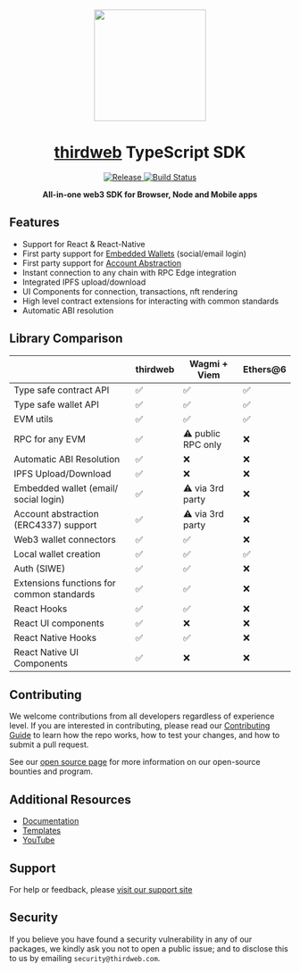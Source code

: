 <p align="center">
    <br />
    <a href="https://thirdweb.com">
        <img src="https://thirdweb.com/brand/thirdweb-icon.svg" width="200" alt=""/></a>
    <br />
</p>

<h1 align="center"><a href='https://thirdweb.com/'>thirdweb</a> TypeScript SDK</h1>

<p align="center">
    <a href="https://github.com/thirdweb-dev/js/releases">
        <img alt="Release" src="https://img.shields.io/github/v/release/thirdweb-dev/js"/>
    </a>
    <a href="https://github.com/thirdweb-dev/js/actions/workflows/CI.yml">
        <img alt="Build Status" src="https://github.com/thirdweb-dev/js/actions/workflows/CI.yml/badge.svg"/>
    </a>
</p>

<p align="center"><strong>All-in-one web3 SDK for Browser, Node and Mobile apps</strong></p>

## Features

- Support for React & React-Native
- First party support for [Embedded Wallets](https://portal.thirdweb.com/connect/embedded-wallet/overview) (social/email login)
- First party support for [Account Abstraction](https://portal.thirdweb.com/connect/account-abstraction/overview)
- Instant connection to any chain with RPC Edge integration
- Integrated IPFS upload/download
- UI Components for connection, transactions, nft rendering
- High level contract extensions for interacting with common standards
- Automatic ABI resolution

## Library Comparison

|                                           | thirdweb | Wagmi + Viem       | Ethers@6 |
| ----------------------------------------- | -------- | ------------------ | -------- |
| Type safe contract API                    | ✅       | ✅                 | ✅       |
| Type safe wallet API                      | ✅       | ✅                 | ✅       |
| EVM utils                                 | ✅       | ✅                 | ✅       |
| RPC for any EVM                           | ✅       | ⚠️ public RPC only | ❌       |
| Automatic ABI Resolution                  | ✅       | ❌                 | ❌       |
| IPFS Upload/Download                      | ✅       | ❌                 | ❌       |
| Embedded wallet (email/ social login)     | ✅       | ⚠️ via 3rd party   | ❌       |
| Account abstraction (ERC4337) support     | ✅       | ⚠️ via 3rd party   | ❌       |
| Web3 wallet connectors                    | ✅       | ✅                 | ❌       |
| Local wallet creation                     | ✅       | ✅                 | ✅       |
| Auth (SIWE)                               | ✅       | ✅                 | ❌       |
| Extensions functions for common standards | ✅       | ✅                 | ❌       |
| React Hooks                               | ✅       | ✅                 | ❌       |
| React UI components                       | ✅       | ❌                 | ❌       |
| React Native Hooks                        | ✅       | ✅                 | ❌       |
| React Native UI Components                | ✅       | ❌                 | ❌       |

## Contributing

We welcome contributions from all developers regardless of experience level. If you are interested in contributing, please read our [Contributing Guide](.github/contributing.md) to learn how the repo works, how to test your changes, and how to submit a pull request.

See our [open source page](https://thirdweb.com/open-source) for more information on our open-source bounties and program.

## Additional Resources

- [Documentation](https://portal.thirdweb.com/typescript/v5)
- [Templates](https://thirdweb.com/templates)
- [YouTube](https://www.youtube.com/c/thirdweb)

## Support

For help or feedback, please [visit our support site](https://thirdweb.com/support)

## Security

If you believe you have found a security vulnerability in any of our packages, we kindly ask you not to open a public issue; and to disclose this to us by emailing `security@thirdweb.com`.
